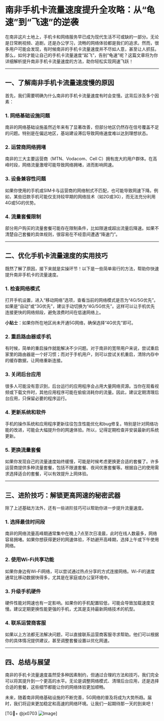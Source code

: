 # 南非手机卡流量速度提升全攻略：从“龟速”到“飞速”的逆袭

在南非这片土地上，手机卡和网络服务早已成为现代生活不可或缺的一部分。无论是日常刷视频、追剧，还是办公学习，流畅的网络体验都是我们的追求。然而，很多用户可能会发现，有时候南非的手机卡流量速度并不尽如人意，甚至让人抓狂。那么，如何才能让自己的手机卡流量速度“起飞”，告别“龟速”呢？这篇文章将为你详细解析提升南非手机卡流量速度的方法，助你轻松实现网速飞跃！

---

## 一、了解南非手机卡流量速度慢的原因

首先，我们需要明确为什么南非的手机卡流量速度有时会变慢。这背后涉及多个因素：

### 1. **网络基础设施问题**
南非的网络基础设施虽然近年来有了显著改善，但部分地区仍然存在信号覆盖不足的问题。特别是在偏远地区，基站建设滞后导致网络速度难以达到理想状态。

### 2. **运营商网络拥堵**
南非的三大主要运营商（MTN、Vodacom、Cell C）拥有庞大的用户群体。在高峰时段，网络流量激增可能导致网络拥堵，进而影响网速。

### 3. **设备兼容性问题**
如果你使用的手机或SIM卡与运营商的网络制式不匹配，也可能导致网速下降。例如，某些旧款手机可能仅支持较早期的网络技术（如2G或3G），而无法充分利用4G或5G的优势。

### 4. **流量套餐限制**
部分用户购买的流量套餐可能存在限制条件，比如限速或超出流量后降速。如果不清楚自己套餐的具体规则，很容易在不经意间遭遇“降速门”。

---

## 二、优化手机卡流量速度的实用技巧

既然了解了原因，接下来就是实操环节！以下是一些简单易行的方法，帮助你快速提升南非手机卡的流量速度。

### 1. **检查网络模式**
打开手机设置，进入“移动网络”选项，查看当前的网络模式是否为“4G/5G优先”。如果是“自动”或“3G优先”，建议手动切换为“4G/5G优先”。这样可以让手机优先连接更快的网络频段，避免浪费时间在低速网络上。

**小贴士**：如果你所在地区尚未开通5G网络，确保选择“4G优先”即可。

### 2. **重启路由器或手机**
有时候，简单的重启操作就能解决不少问题。对于南非的宽带用户来说，尝试重启家里的路由器是一个好习惯；而对于手机用户，则可以尝试关机重启，清除内存中的缓存数据，让网络重新连接。

### 3. **关闭后台应用**
很多人可能没有意识到，后台运行的应用程序会占用大量网络资源。当你在观看视频或下载文件时，其他应用程序可能在偷偷消耗你的流量。因此，建议定期清理后台应用，只保留必要的程序运行。

### 4. **更新系统和软件**
手机的操作系统和应用程序更新往往包含性能优化和bug修复。特别是针对网络功能的改进，可能会大幅提升你的网速体验。所以，记得定期检查并安装最新的系统更新。

### 5. **更换流量套餐**
如果你发现自己的流量速度始终缓慢，可能是时候考虑更换更合适的套餐了。许多运营商提供多种流量套餐，包括不限速套餐、夜间优惠套餐等。根据自己的使用需求选择适合的套餐，可以有效提升上网体验。

---

## 三、进阶技巧：解锁更高网速的秘密武器

除了上述基础方法外，还有一些进阶技巧可以帮助你进一步提升流量速度。

### 1. **选择最佳时间段**
南非的网络流量高峰期通常集中在晚上7点至次日凌晨，此时在线人数最多，网络容易拥堵。如果你想获得更好的网速体验，不妨避开高峰期，选择上午或下午使用网络。

### 2. **使用Wi-Fi共享功能**
如果你身边有Wi-Fi网络，可以尝试通过热点分享的方式连接网络。Wi-Fi的速度通常比移动数据快得多，尤其是在家庭或办公室环境中。

### 3. **升级手机硬件**
硬件性能对网速也有一定影响。如果你的手机配置较低，可能会导致加载速度变慢。建议定期更换性能更强的手机，尤其是支持最新网络技术的机型。

### 4. **联系运营商客服**
如果以上方法都无法解决问题，可以直接联系运营商客服寻求帮助。他们可以根据你的具体情况提供建议，甚至调整套餐设置以优化网速。

---

## 四、总结与展望

南非的手机卡流量速度虽然受多种因素制约，但通过合理的方法和技巧，我们完全可以将其提升到一个更高的水平。无论是调整网络模式、清理后台应用，还是选择合适的套餐，这些细节都能让你的网络体验更加顺畅。

未来，随着南非网络基础设施的不断完善，5G网络的普及将成为大势所趋。届时，我们将迎来更加稳定和高速的网络环境。让我们一起期待那一天的到来吧！

[TG💪+ @jx0703 ![Image](https://github.com/user-attachments/assets/dbca1d08-cadb-493c-b0ec-ad6f7a83f270)]